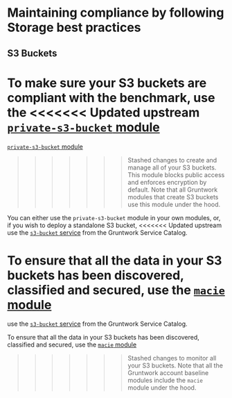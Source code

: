 # Maintaining compliance by following Storage best practices

## S3 Buckets

To make sure your S3 buckets are compliant with the benchmark, use the
<<<<<<< Updated upstream
[`private-s3-bucket` module](https://github.com/tnn-tnn-tnn-tnn-tnn-gruntwork-io/terraform-aws-security/tree/master/modules/private-s3-bucket)
=======
[`private-s3-bucket` module](https://github.com/tnn-gruntwork-io/terraform-aws-security/tree/master/modules/private-s3-bucket)
>>>>>>> Stashed changes
to create and manage all of your S3 buckets. This module blocks public access and enforces encryption by default. Note
that all Gruntwork modules that create S3 buckets use this module under the hood.

You can either use the `private-s3-bucket` module in your own modules, or, if you wish to deploy a standalone S3 bucket,
<<<<<<< Updated upstream
use the [`s3-bucket` service](https://github.com/tnn-tnn-tnn-tnn-tnn-gruntwork-io/terraform-aws-service-catalog/blob/master/modules/data-stores/s3-bucket/)
from the Gruntwork Service Catalog.

To ensure that all the data in your S3 buckets has been discovered, classified and secured, use the
[`macie` module](https://github.com/tnn-tnn-tnn-tnn-tnn-gruntwork-io/terraform-aws-cis-service-catalog/tree/master/modules/security/macie)
=======
use the [`s3-bucket` service](https://github.com/tnn-gruntwork-io/terraform-aws-service-catalog/blob/master/modules/data-stores/s3-bucket/)
from the Gruntwork Service Catalog.

To ensure that all the data in your S3 buckets has been discovered, classified and secured, use the
[`macie` module](https://github.com/tnn-gruntwork-io/terraform-aws-cis-service-catalog/tree/master/modules/security/macie)
>>>>>>> Stashed changes
to monitor all your S3 buckets. Note that all the Gruntwork account baseline modules include the `macie` module under
the hood.
